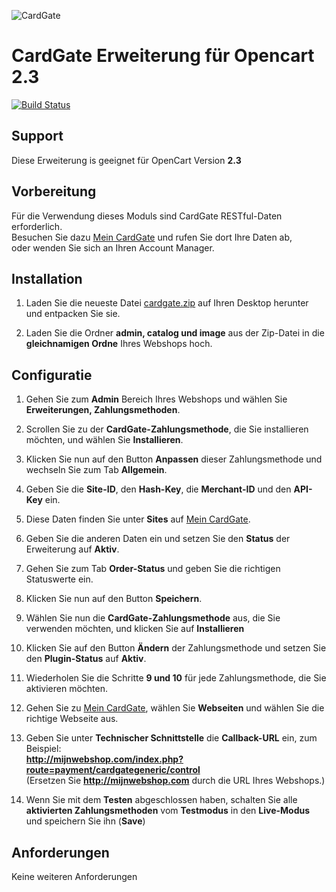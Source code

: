 ![CardGate](https://cdn.curopayments.net/thumb/200/logos/cardgate.png)


# CardGate Erweiterung für Opencart 2.3

[![Build Status](https://travis-ci.org/cardgate/opencart23.svg?branch=master)](https://travis-ci.org/cardgate/opencart23)

## Support

Diese Erweiterung is geeignet für OpenCart Version **2.3**

## Vorbereitung

Für die Verwendung dieses Moduls sind CardGate RESTful-Daten erforderlich.  
Besuchen Sie dazu [Mein CardGate](https://my.cardgate.com/) und rufen Sie dort Ihre Daten ab,  
oder wenden Sie sich an Ihren Account Manager.

## Installation

1. Laden Sie die neueste Datei [cardgate.zip](https://github.com/cardgate/opencart23/releases/) auf Ihren Desktop herunter und entpacken Sie sie.

2. Laden Sie die Ordner **admin, catalog und image** aus der Zip-Datei in die **gleichnamigen Ordne** Ihres Webshops hoch.

## Configuratie

1. Gehen Sie zum **Admin** Bereich Ihres Webshops und wählen Sie **Erweiterungen, Zahlungsmethoden**.

2. Scrollen Sie zu der **CardGate-Zahlungsmethode**, die Sie installieren möchten, und wählen Sie **Installieren**.

3. Klicken Sie nun auf den Button **Anpassen** dieser Zahlungsmethode und wechseln Sie zum Tab **Allgemein**.

4. Geben Sie die **Site-ID**, den **Hash-Key**, die **Merchant-ID** und den **API-Key** ein.

5. Diese Daten finden Sie unter **Sites** auf [Mein CardGate](https://my.cardgate.com/).

6. Geben Sie die anderen Daten ein und setzen Sie den **Status** der Erweiterung auf **Aktiv**.

7. Gehen Sie zum Tab **Order-Status** und geben Sie die richtigen Statuswerte ein.

8. Klicken Sie nun auf den Button **Speichern**.

9. Wählen Sie nun die **CardGate-Zahlungsmethode** aus, die Sie verwenden möchten, und klicken Sie auf **Installieren**

10. Klicken Sie auf den Button **Ändern** der Zahlungsmethode und setzen Sie den **Plugin-Status** auf **Aktiv**.

11. Wiederholen Sie die Schritte **9 und 10** für jede Zahlungsmethode, die Sie aktivieren möchten.

12. Gehen Sie zu [Mein CardGate](https://my.cardgate.com/), wählen Sie **Webseiten** und wählen Sie die richtige Webseite aus.

13. Geben Sie unter **Technischer Schnittstelle** die **Callback-URL** ein, zum Beispiel:  
    **http://mijnwebshop.com/index.php?route=payment/cardgategeneric/control**  
    (Ersetzen Sie **http://mijnwebshop.com** durch die URL Ihres Webshops.)

14. Wenn Sie mit dem **Testen** abgeschlossen haben, schalten Sie alle **aktivierten Zahlungsmethoden** vom **Testmodus** in den **Live-Modus** und speichern Sie ihn (**Save**)

## Anforderungen
Keine weiteren Anforderungen
